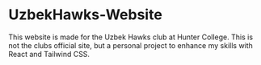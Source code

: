 # UzbekHawks-Website
This website is made for the Uzbek Hawks club at Hunter College. This is not the clubs official site, but a personal project to enhance my skills with React and Tailwind CSS.
